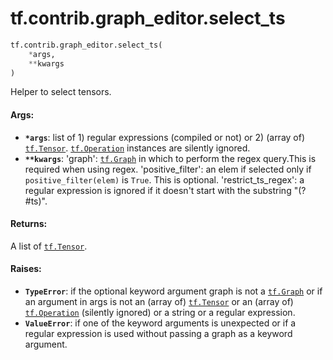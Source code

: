 <div itemscope itemtype="http://developers.google.com/ReferenceObject">
<meta itemprop="name" content="tf.contrib.graph_editor.select_ts" />
<meta itemprop="path" content="Stable" />
</div>

# tf.contrib.graph_editor.select_ts

``` python
tf.contrib.graph_editor.select_ts(
    *args,
    **kwargs
)
```

Helper to select tensors.

#### Args:

* <b>`*args`</b>: list of 1) regular expressions (compiled or not) or 2) (array of)
    <a href="../../../tf/Tensor.md"><code>tf.Tensor</code></a>. <a href="../../../tf/Operation.md"><code>tf.Operation</code></a> instances are silently ignored.
* <b>`**kwargs`</b>: 'graph': <a href="../../../tf/Graph.md"><code>tf.Graph</code></a> in which to perform the regex query.This is
    required when using regex.
    'positive_filter': an elem if selected only if `positive_filter(elem)` is
      `True`. This is optional.
    'restrict_ts_regex': a regular expression is ignored if it doesn't start
      with the substring "(?#ts)".

#### Returns:

A list of <a href="../../../tf/Tensor.md"><code>tf.Tensor</code></a>.

#### Raises:

* <b>`TypeError`</b>: if the optional keyword argument graph is not a <a href="../../../tf/Graph.md"><code>tf.Graph</code></a>
    or if an argument in args is not an (array of) <a href="../../../tf/Tensor.md"><code>tf.Tensor</code></a>
    or an (array of) <a href="../../../tf/Operation.md"><code>tf.Operation</code></a> (silently ignored) or a string
    or a regular expression.
* <b>`ValueError`</b>: if one of the keyword arguments is unexpected or if a regular
    expression is used without passing a graph as a keyword argument.